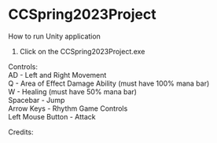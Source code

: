 # CCSpring2023Project
How to run Unity application
1) Click on the CCSpring2023Project.exe

Controls:  
AD - Left and Right Movement  
Q - Area of Effect Damage Ability (must have 100% mana bar)  
W - Healing (must have 50% mana bar)  
Spacebar - Jump  
Arrow Keys - Rhythm Game Controls  
Left Mouse Button - Attack  

Credits:  

